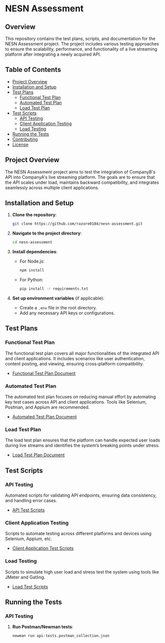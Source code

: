 # NESN Assessment

## Overview

This repository contains the test plans, scripts, and documentation for the NESN Assessment project. The project includes various testing approaches to ensure the scalability, performance, and functionality of a live streaming platform after integrating a newly acquired API.

## Table of Contents

- [Project Overview](#project-overview)
- [Installation and Setup](#installation-and-setup)
- [Test Plans](#test-plans)
  - [Functional Test Plan](#functional-test-plan)
  - [Automated Test Plan](#automated-test-plan)
  - [Load Test Plan](#load-test-plan)
- [Test Scripts](#test-scripts)
  - [API Testing](#api-testing)
  - [Client Application Testing](#client-application-testing)
  - [Load Testing](#load-testing)
- [Running the Tests](#running-the-tests)
- [Contributing](#contributing)
- [License](#license)

## Project Overview

The NESN Assessment project aims to test the integration of CompanyB's API into CompanyA's live streaming platform. The goals are to ensure that the API scales under load, maintains backward compatibility, and integrates seamlessly across multiple client applications.

## Installation and Setup

1. **Clone the repository**:
    ```bash
    git clone https://github.com/razore0184/nesn-assessment.git
    ```

2. **Navigate to the project directory**:
    ```bash
    cd nesn-assessment
    ```

3. **Install dependencies**:
   - For Node.js:
     ```bash
     npm install
     ```
   - For Python:
     ```bash
     pip install -r requirements.txt
     ```

4. **Set up environment variables** (if applicable):
   - Create a `.env` file in the root directory.
   - Add any necessary API keys or configurations.

## Test Plans

### Functional Test Plan

The functional test plan covers all major functionalities of the integrated API and client applications. It includes scenarios like user authentication, content posting, and viewing, ensuring cross-platform compatibility.

- [Functional Test Plan Document](link-to-functional-test-plan)

### Automated Test Plan

The automated test plan focuses on reducing manual effort by automating key test cases across API and client applications. Tools like Selenium, Postman, and Appium are recommended.

- [Automated Test Plan Document](link-to-automated-test-plan)

### Load Test Plan

The load test plan ensures that the platform can handle expected user loads during live streams and identifies the system’s breaking points under stress.

- [Load Test Plan Document](link-to-load-test-plan)

## Test Scripts

### API Testing

Automated scripts for validating API endpoints, ensuring data consistency, and handling error cases.

- [API Test Scripts](link-to-api-test-scripts)

### Client Application Testing

Scripts to automate testing across different platforms and devices using Selenium, Appium, etc.

- [Client Application Test Scripts](link-to-client-test-scripts)

### Load Testing

Scripts to simulate high user load and stress test the system using tools like JMeter and Gatling.

- [Load Test Scripts](link-to-load-test-scripts)

## Running the Tests

### API Testing

1. **Run Postman/Newman tests**:
   ```bash
   newman run api-tests.postman_collection.json
